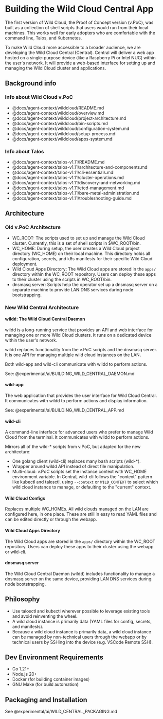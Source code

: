# Building the Wild Cloud Central App

The first version of Wild Cloud, the Proof of Concept version (v.PoC), was built as a collection of shell scripts that users would run from their local machines. This works well for early adopters who are comfortable with the command line, Talos, and Kubernetes.

To make Wild Cloud more accessible to a broader audience, we are developing the Wild Cloud Central (Central). Central will deliver a web app hosted on a single-purpose device (like a Raspberry Pi or Intel NUC) within the user's network. It will provide a web-based interface for setting up and managing the Wild Cloud cluster and applications.

## Background info

### Info about Wild Cloud v.PoC

- @docs/agent-context/wildcloud/README.md
- @docs/agent-context/wildcloud/overview.md
- @docs/agent-context/wildcloud/project-architecture.md
- @docs/agent-context/wildcloud/bin-scripts.md
- @docs/agent-context/wildcloud/configuration-system.md
- @docs/agent-context/wildcloud/setup-process.md
- @docs/agent-context/wildcloud/apps-system.md

### Info about Talos

- @docs/agent-context/talos-v1.11/README.md
- @docs/agent-context/talos-v1.11/architecture-and-components.md
- @docs/agent-context/talos-v1.11/cli-essentials.md
- @docs/agent-context/talos-v1.11/cluster-operations.md
- @docs/agent-context/talos-v1.11/discovery-and-networking.md
- @docs/agent-context/talos-v1.11/etcd-management.md
- @docs/agent-context/talos-v1.11/bare-metal-administration.md
- @docs/agent-context/talos-v1.11/troubleshooting-guide.md

## Architecture

### Old v.PoC Architecture

- WC_ROOT: The scripts used to set up and manage the Wild Cloud cluster. Currently, this is a set of shell scripts in $WC_ROOT/bin.
- WC_HOME: During setup, the user creates a Wild Cloud project directory (WC_HOME) on their local machine. This directory holds all configuration, secrets, and k8s manifests for their specific Wild Cloud deployment.
- Wild Cloud Apps Directory: The Wild Cloud apps are stored in the `apps/` directory within the WC_ROOT repository. Users can deploy these apps to their cluster using the scripts in WC_ROOT/bin.
- dnsmasq server: Scripts help the operator set up a dnsmasq server on a separate machine to provide LAN DNS services during node bootstrapping.

### New Wild Central Architecture

#### wildd: The Wild Cloud Central Daemon

wildd is a long-running service that provides an API and web interface for managing one or more Wild Cloud clusters. It runs on a dedicated device within the user's network.

wildd replaces functionality from the v.PoC scripts and the dnsmasq server. It is one API for managing multiple wild cloud instances on the LAN.

Both wild-app and wild-cli communicate with wildd to perform actions.

See: @experimental/ai/BUILDING_WILD_CENTRAL_DAEMON.md

#### wild-app

The web application that provides the user interface for Wild Cloud Central. It communicates with wildd to perform actions and display information.

See: @experimental/ai/BUILDING_WILD_CENTRAL_APP.md

#### wild-cli

A command-line interface for advanced users who prefer to manage Wild Cloud from the terminal. It communicates with wildd to perform actions.

Mirrors all of the wild-* scripts from v.PoC, but adapted for the new architecture:

- One golang client (wild-cli) replaces many bash scripts (wild-*).
- Wrapper around wildd API instead of direct file manipulation.
- Multi-cloud: v.PoC scripts set the instance context with WC_HOME environment variable. In Central, wild-cli follows the "context" pattern like kubectl and talosctl, using `--context` or `WILD_CONTEXT` to select which wild cloud instance to manage, or defaulting to the "current" context.

#### Wild Cloud Configs

Replaces multiple WC_HOMEs. All wild clouds managed on the LAN are configured here, in one place. These are still in easy to read YAML files and can be edited directly or through the webapp.

#### Wild Cloud Apps Directory

The Wild Cloud apps are stored in the `apps/` directory within the WC_ROOT repository. Users can deploy these apps to their cluster using the webapp or wild-cli.

#### dnsmasq server

The Wild Cloud Central Daemon (wildd) includes functionality to manage a dnsmasq server on the same device, providing LAN DNS services during node bootstrapping.

## Philosophy

- Use talosctl and kubectl wherever possible to leverage existing tools and avoid reinventing the wheel. 
- A wild cloud instance is primarily data (YAML files for config, secrets, and manifests).
- Because a wild cloud instance is primarily data, a wild cloud instance can be managed by non-technical users through the webapp or by technical users by SSHing into the device (e.g. VSCode Remote SSH).


## Dev Environment Requirements

- Go 1.21+
- Node.js 20+
- Docker (for building container images)
- GNU Make (for build automation)

## Packaging and Installation

See @experimental/ai/WILD_CENTRAL_PACKAGING.md